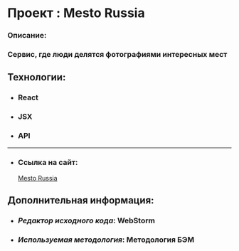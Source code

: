 # Проект : Mesto Russia

### Oписание:

### Сервис, где люди делятся фотографиями интересных мест

## Технологии:

- ### React
- ### JSX
- ### API

---

- ### Ссылка на сайт:
  [ Mesto Russia ](https://kirill2511.github.io/mesto-react/)

## Дополнительная информация:

- ### _Редактор исходного кода_: WebStorm
- ### _Используемая методология_: Методология БЭМ
